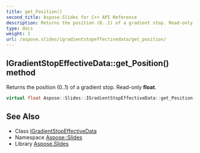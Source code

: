 ```yaml
---
title: get_Position()
second_title: Aspose.Slides for C++ API Reference
description: Returns the position (0..1) of a gradient stop. Read-only float.
type: docs
weight: 1
url: /aspose.slides/igradientstopeffectivedata/get_position/
---
```

## IGradientStopEffectiveData::get_Position() method


Returns the position (0..1) of a gradient stop. Read-only **float**.

```cpp
virtual float Aspose::Slides::IGradientStopEffectiveData::get_Position()=0
```

## See Also

* Class [IGradientStopEffectiveData](../)
* Namespace [Aspose::Slides](../../)
* Library [Aspose.Slides](../../../)